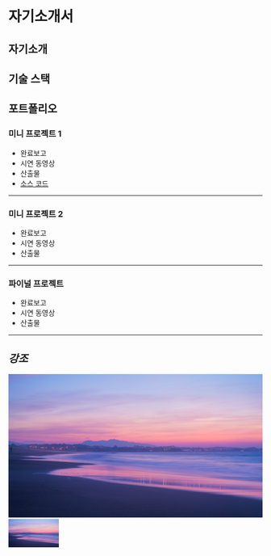 # 자기소개서
## 자기소개
## 기술 스택
## 포트폴리오
### 미니 프로젝트 1
* 완료보고
* 시연 동영상
* 산출물
* [소스 코드](http://naver.com)
---
### 미니 프로젝트 2
* 완료보고
* 시연 동영상
* 산출물
---
### 파이널 프로젝트
* 완료보고
* 시연 동영상
* 산출물
---
*강조*
---
![바닷가](./img/purplesky.jpg)
<img src='./img/purplesky.jpg' width='100'>